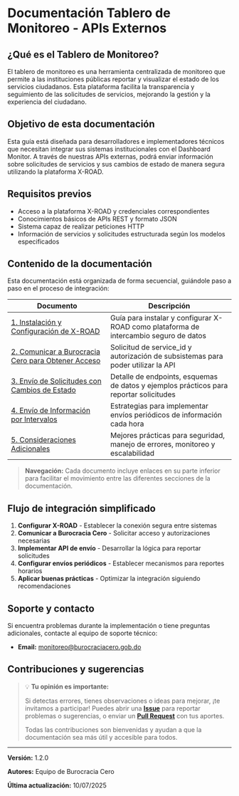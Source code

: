 # Documentación Tablero de Monitoreo - APIs Externos

## ¿Qué es el Tablero de Monitoreo?

El tablero de monitoreo es una herramienta centralizada de monitoreo que permite a las instituciones públicas reportar y visualizar el estado de los servicios ciudadanos. Esta plataforma facilita la transparencia y seguimiento de las solicitudes de servicios, mejorando la gestión y la experiencia del ciudadano.

## Objetivo de esta documentación

Esta guía está diseñada para desarrolladores e implementadores técnicos que necesitan integrar sus sistemas institucionales con el Dashboard Monitor. A través de nuestras APIs externas, podrá enviar información sobre solicitudes de servicios y sus cambios de estado de manera segura utilizando la plataforma X-ROAD.

## Requisitos previos

- Acceso a la plataforma X-ROAD y credenciales correspondientes
- Conocimientos básicos de APIs REST y formato JSON
- Sistema capaz de realizar peticiones HTTP
- Información de servicios y solicitudes estructurada según los modelos especificados

## Contenido de la documentación

Esta documentación está organizada de forma secuencial, guiándole paso a paso en el proceso de integración:

| Documento | Descripción |
| --- | --- |
| [1. Instalación y Configuración de X-ROAD](01-instalacion-xroad.md) | Guía para instalar y configurar X-ROAD como plataforma de intercambio seguro de datos |
| [2. Comunicar a Burocracia Cero para Obtener Acceso](02-comunicar-burocracia-cero.md) | Solicitud de service_id y autorización de subsistemas para poder utilizar la API |
| [3. Envío de Solicitudes con Cambios de Estado](03-envio-solicitudes.md) | Detalle de endpoints, esquemas de datos y ejemplos prácticos para reportar solicitudes |
| [4. Envío de Información por Intervalos](04-envio-informacion-intervalos.md) | Estrategias para implementar envíos periódicos de información cada hora |
| [5. Consideraciones Adicionales](05-consideraciones-adicionales.md) | Mejores prácticas para seguridad, manejo de errores, monitoreo y escalabilidad |

> **Navegación:** Cada documento incluye enlaces en su parte inferior para facilitar el movimiento entre las diferentes secciones de la documentación.

## Flujo de integración simplificado

1. **Configurar X-ROAD** - Establecer la conexión segura entre sistemas
2. **Comunicar a Burocracia Cero** - Solicitar acceso y autorizaciones necesarias
3. **Implementar API de envío** - Desarrollar la lógica para reportar solicitudes
4. **Configurar envíos periódicos** - Establecer mecanismos para reportes horarios
5. **Aplicar buenas prácticas** - Optimizar la integración siguiendo recomendaciones

## Soporte y contacto

Si encuentra problemas durante la implementación o tiene preguntas adicionales, contacte al equipo de soporte técnico:

- **Email:** monitoreo@burocraciacero.gob.do

## Contribuciones y sugerencias

> 💡 **Tu opinión es importante:**
>
> Si detectas errores, tienes observaciones o ideas para mejorar, ¡te invitamos a participar! Puedes abrir una [**Issue**](https://github.com/Burocracia-Cero/documentacion-dashboard-api-externos/issues/new) para reportar problemas o sugerencias, o enviar un [**Pull Request**](https://github.com/Burocracia-Cero/documentacion-dashboard-api-externos/compare) con tus aportes.
>
> Todas las contribuciones son bienvenidas y ayudan a que la documentación sea más útil y accesible para todos.

---

**Versión:** 1.2.0

**Autores:** Equipo de Burocracia Cero

**Última actualización:** 10/07/2025
